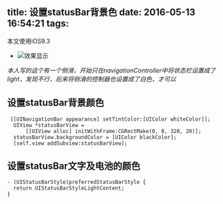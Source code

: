 title: 设置statusBar背景色 
date: 2016-05-13 16:54:21
tags:
---


本文使用iOS9.3

* ![效果显示](http://7xrirn.com1.z0.glb.clouddn.com/statusBarstatusBarColorChange.gif)

*本人写的这个有一个侧滑，开始只在navigationController中将状态栏设置成了light，发现不行，后来将侧滑的控制器也设置成了白色，才可以*

设置statusBar背景颜色
---
```
 [[UINavigationBar appearance] setTintColor:[UIColor whiteColor]];
  UIView *statusBarView =
      [[UIView alloc] initWithFrame:CGRectMake(0, 0, 320, 20)];
  statusBarView.backgroundColor = [UIColor blackColor];
  [self.view addSubview:statusBarView];
```

<!-- more -->
设置statusBar文字及电池的颜色
---
```
- (UIStatusBarStyle)preferredStatusBarStyle {
  return UIStatusBarStyleLightContent;
}
```